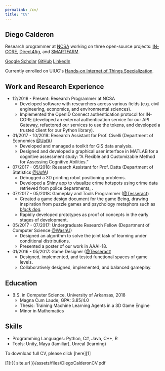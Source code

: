 ```yaml
---
permalink: /cv/
title: "CV"
---
```

## Diego Calderon 
Research programmer at [NCSA](https://www.ncsa.illinois.edu/) working on three open-source projects: [IN-CORE](https://incore.ncsa.illinois.edu/), 
[Direct4Ag](https://github.com/Direct4Ag/frontend), and [SMARTFARM](https://www.ncsa.illinois.edu/research/project-highlights/smartfarm/).

<i class="fa fa-graduation-cap"></i> [Google Scholar](https://scholar.google.com/citations?user=uiWCtzcAAAAJ&hl=en&oi=ao)
<i class="fab fa-fw fa-github"></i> [GitHub](https://github.com/calderondiego)
<i class="fab fa-fw fa-linkedin-in"></i> [LinkedIn](https://www.linkedin.com/in/diego-calderon-82a2b911a/)

Currently enrolled on UIUC's [Hands-on Internet of Things Specialization](https://www.coursera.org/specializations/uiuc-iot#courses).

## Work and Research Experience
* 12/2018 - Present: Research Programmer at NCSA
    * Developed software with researchers across various fields (e.g. civil engineering, economics, and environmental
      sciences).
    * Implemented the OpenID Connect authentication protocol for IN-CORE (developed an external authentication
      service for our API Gateway, refactored our services to use the tokens, and developed a trusted client
      for our Python library).
* 01/2017 - 10/2018: Research Assistant for Prof. Civelli (Department of Economics [@UofA](https://sites.google.com/view/andrea-civelli/home))
    * Developed and managed a toolkit for GIS data analysis.
    * Designed and developed a graphical user interface in MATLAB for a cognitive assessment study: ”A Flexible
      and Customizable Method for Assessing Cognitive Abilities.”
* 07/2017 - 05/2018: Research Assistant for Prof. Datta (Department of Statistics [@UofA](https://jyotishkadatta.wordpress.com/))
    * Debugged a 3D printing robot positioning problems.
    * Developed a Shiny app to visualize crime hotspots using crime data retrieved from police departments, .
* 07/2017 - 05/2018: Gameplay and Tools Programmer ([@Tesseract](http://tesseract.uark.edu/))
    * Created a game design document for the game Being, drawing inspiration from puzzle games and psychology
      metaphors such as [<em>black dog</em>](https://www.youtube.com/watch?v=XiCrniLQGYc).
    * Rapidly developed prototypes as proof of concepts in the early stages of development.
* 05/2017 - 07/2017: Undergraduate Research Fellow (Department of Computer Science [@WashU](https://www.cse.wustl.edu/~bjuba/))
    * Designed an algorithm to solve the joint task of learning under conditional distributions.
    * Presented a poster of our work in AAAI-18.
* 01/2016 - 05/2017: Game Designer ([@Tesseract](http://tesseract.uark.edu/))
    * Designed, implemented, and tested functional spaces of game levels.
    * Collaboratively designed, implemented, and balanced gameplay.

    
## Education
* B.S. in Computer Science, University of Arkansas, 2018
    * Magna Cum Laude, GPA: 3.85/4.0
    * Thesis: Training Machine Learning Agents in a 3D Game Engine
    * Minor in Mathematics

## Skills 
* Programming Languages: Python, C#, Java, C++, R
* Tools: Unity, Maya (familiar), Unreal (learning)


To download full CV, please click [here][1]

[1]:{{ site.url }}/assets/files/DiegoCalderonCV.pdf